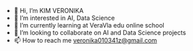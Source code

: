 - 👋 Hi, I’m KIM VERONIKA
- 👀 I’m interested in AI, Data Science
- 🌱 I’m currently learning at VeraVla edu online school
- 💞️ I’m looking to collaborate on AI and Data Science projects
- 📫 How to reach me veronika010341z@gmail.com



<!---
KIMVERONIKA/KIMVERONIKA is a ✨ special ✨ repository because its `README.md` (this file) appears on your GitHub profile.
You can click the Preview link to take a look at your changes.
--->

